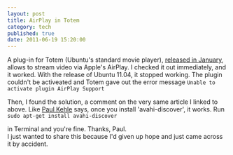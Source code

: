 ```yaml
---
layout: post
title: AirPlay in Totem
category: tech
published: true
date: 2011-06-19 15:20:00
---
```

A plug-in for Totem (Ubuntu's standard movie player), [released in January](http://www.omgubuntu.co.uk/2011/01/airplay-video-playback-comes-to-totem/), allows to stream video via Apple's AirPlay. I checked it out immediately, and it worked. With the release of Ubuntu 11.04, it stopped working. The plugin couldn't be activeated and Totem gave out the error message
`Unable to activate plugin AirPlay Support`

Then, I found the solution, a comment on the very same article I linked to above. Like [Paul Kehle](https://twitter.com/#!/pgkehle) says, once you install 'avahi-discover', it works. Run 
`sudo apt-get install avahi-discover`
                     
in Terminal and you're fine. Thanks, Paul.  
I just wanted to share this because I'd given up hope and just came across it by accident. 
